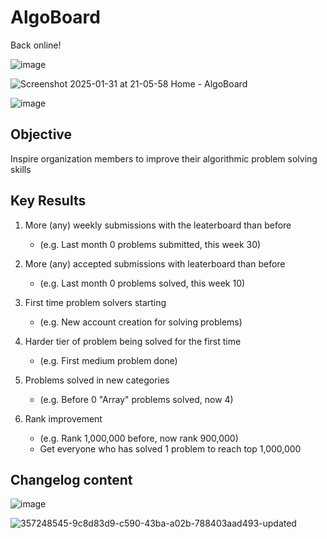 # AlgoBoard

Back online!

![image](https://github.com/user-attachments/assets/0bc4f5f4-9618-4af6-82f6-0f000ea17336)

![Screenshot 2025-01-31 at 21-05-58 Home - AlgoBoard](https://github.com/user-attachments/assets/97edd7f7-341a-49da-9b40-851541fa8a88)

![image](https://github.com/JakeRoggenbuck/leaterboard/assets/35516367/0320b18e-7f08-4d6f-91d1-ea1bb9481025)


## Objective

Inspire organization members to improve their algorithmic problem solving skills


## Key Results

1. More (any) weekly submissions with the leaterboard than before
    - (e.g. Last month 0 problems submitted, this week 30)

2. More (any) accepted submissions with leaterboard than before
    - (e.g. Last month 0 problems solved, this week 10)

3. First time problem solvers starting
    - (e.g. New account creation for solving problems)

4. Harder tier of problem being solved for the first time
    - (e.g. First medium problem done)

5. Problems solved in new categories
    - (e.g. Before 0 "Array" problems solved, now 4)

6. Rank improvement
    - (e.g. Rank 1,000,000 before, now rank 900,000)
    - Get everyone who has solved 1 problem to reach top 1,000,000

## Changelog content

![image](https://github.com/user-attachments/assets/a2a3b6c6-62b8-4f27-a68c-650ab0cba44e)

![357248545-9c8d83d9-c590-43ba-a02b-788403aad493-updated](https://github.com/user-attachments/assets/3db516a4-0516-468b-b7c8-7751acef1653)


